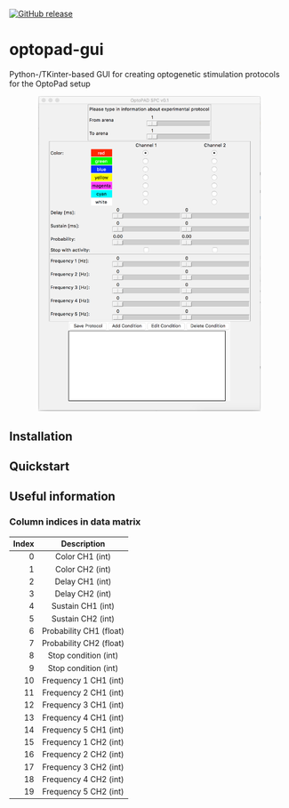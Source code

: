 [![GitHub release](https://img.shields.io/github/release/qubyte/rubidium.svg?maxAge=2592000)]()

# optopad-gui
Python-/TKinter-based GUI for creating optogenetic stimulation protocols for the OptoPad setup 

<div style="text-align:center">
<img src="./screenshots/demo.png" width="400">
</div>

## Installation

## Quickstart

## Useful information

### Column indices in data matrix
| Index         | Description   |
| ------------: |:-------------:|
| 0             | Color CH1 (int) |
| 1             | Color CH2 (int) |
| 2             | Delay CH1 (int) |
| 3             | Delay CH2 (int) |
| 4             | Sustain CH1 (int) |
| 5             | Sustain CH2 (int) |
| 6             | Probability CH1 (float) |
| 7             | Probability CH2 (float) |
| 8             | Stop condition (int) |
| 9             | Stop condition (int) |
| 10            | Frequency 1 CH1 (int) |
| 11            | Frequency 2 CH1 (int) |
| 12            | Frequency 3 CH1 (int) |
| 13            | Frequency 4 CH1 (int) |
| 14            | Frequency 5 CH1 (int) |
| 15            | Frequency 1 CH2 (int) |
| 16            | Frequency 2 CH2 (int) |
| 17            | Frequency 3 CH2 (int) |
| 18            | Frequency 4 CH2 (int) |
| 19            | Frequency 5 CH2 (int) |
